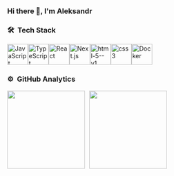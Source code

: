 ### Hi there 👋, I'm Aleksandr

### 🛠 &nbsp;Tech Stack
<div style="display: flex;">
  <a href='https://developer.mozilla.org/ru/docs/Web/JavaScript' title="JavaScript"><img width="48" height="48" src="https://img.icons8.com/color/48/javascript--v1.png" alt="JavaScript" /></a>
  <img width="48" height="48" src="https://img.icons8.com/color/48/typescript.png" alt="TypeScript"  title="TypeScript"/>
  <img width="48" height="48" src="https://img.icons8.com/color/48/react-native.png" alt="React"  title="React"/>
  <img width="48" height="48" src="https://img.icons8.com/color/48/nextjs.png" alt="Next.js" title="Next.js"/>
  <img width="48" height="48" src="https://img.icons8.com/color/48/html-5--v1.png" alt="html-5--v1" title="HTML"/>
  <img width="48" height="48" src="https://img.icons8.com/color/48/css3.png" alt="css3" title="CSS"/>
  <img width="48" height="48" src="https://img.icons8.com/color/48/docker.png" alt="Docker"  title="Docker"/>
</div>


### ⚙️ &nbsp;GitHub Analytics
<div style="display: flex; gap: 10px;">
  <img height="180em" src="https://github-readme-stats.vercel.app/api?username=kruglyakov-ak&show_icons=true&theme=dark&count_private=true&hide=stars,issues"/>
   <img height="180em" src="https://github-readme-stats.vercel.app/api/top-langs/?username=kruglyakov-ak&layout=compact&theme=dark&hide=c%23,Handlebars"/>
</div>

